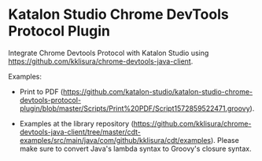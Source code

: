 # Katalon Studio Chrome DevTools Protocol Plugin

Integrate Chrome Devtools Protocol with Katalon Studio using https://github.com/kklisura/chrome-devtools-java-client.

Examples:

* Print to PDF (https://github.com/katalon-studio/katalon-studio-chrome-devtools-protocol-plugin/blob/master/Scripts/Print%20PDF/Script1572859522471.groovy).

* Examples at the library repository (https://github.com/kklisura/chrome-devtools-java-client/tree/master/cdt-examples/src/main/java/com/github/kklisura/cdt/examples). Please make sure to convert Java's lambda syntax to Groovy's closure syntax.
